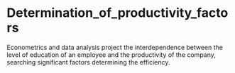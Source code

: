 # Determination_of_productivity_factors
Econometrics and data analysis project the interdependence between the level of education of an employee and the productivity of the company, searching significant factors determining the efficiency.
